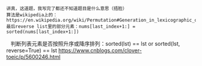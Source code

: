     讲真，这道题，我写完了都还不知道题目是什么意思（捂脸）
    算法是wikipedia上的：https://en.wikipedia.org/wiki/Permutation#Generation_in_lexicographic_order
    最后reverse list里的部分元素：nums[last_index+1:] = sorted(nums[last_index+1:])
    判断列表元素是否按照升序或降序排列：sorted(lst) == lst or sorted(lst, reverse=True) == lst
    https://www.cnblogs.com/clover-toeic/p/5600246.html
